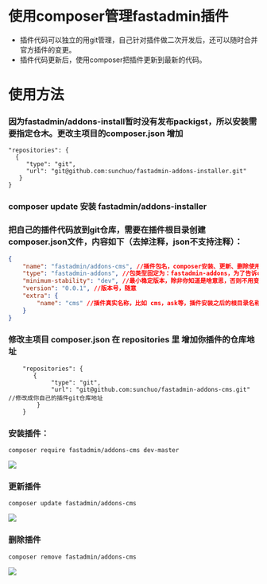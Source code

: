 # 使用composer管理fastadmin插件




- 插件代码可以独立的用git管理，自己针对插件做二次开发后，还可以随时合并官方插件的变更。
- 插件代码更新后，使用composer把插件更新到最新的代码。


# 使用方法


### 因为fastadmin/addons-install暂时没有发布packigst，所以安装需要指定仓木。更改主项目的composer.json 增加
```
"repositories": {
  {
     "type": "git",
     "url": "git@github.com:sunchuo/fastadmin-addons-installer.git"
   }
}
```


### composer update 安装 fastadmin/addons-installer


### 把自己的插件代码放到git仓库，需要在插件根目录创建composer.json文件，内容如下（去掉注释，json不支持注释）：

```json
{
    "name": "fastadmin/addons-cms", //插件包名，composer安装、更新、删除使用的包名.
    "type": "fastadmin-addons", //包类型固定为：fastadmin-addons，为了告诉composer这个包是个fastadmin的插件。
    "minimum-stability": "dev", //最小稳定版本，除非你知道是啥意思，否则不用变。
    "version": "0.0.1", //版本号，随意
    "extra": {
        "name": "cms" //插件真实名称，比如 cms，ask等，插件安装之后的根目录名称，插件不会安装到 vendor目录，而是会被安装到 addons/<插件名称> 目录。
    }
}
```
### 修改主项目 composer.json 在 repositories 里 增加你插件的仓库地址

```
    "repositories": {
       {
            "type": "git",
            "url": "git@github.com:sunchuo/fastadmin-addons-cms.git" //修改成你自己的插件git仓库地址
        }
    }
```


### 安装插件：

```composer require fastadmin/addons-cms dev-master```

![](https://raw.githubusercontent.com/sunchuo/fastadmin-addons-installer/master/preview0.png)


### 更新插件
```
composer update fastadmin/addons-cms
```

![](https://raw.githubusercontent.com/sunchuo/fastadmin-addons-installer/master/preview1.png)
### 删除插件

```
composer remove fastadmin/addons-cms
```

![](https://raw.githubusercontent.com/sunchuo/fastadmin-addons-installer/master/preview2.png)






